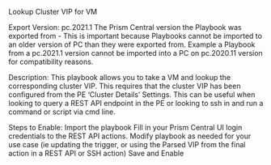 Lookup Cluster VIP for VM


Export Version: pc.2021.1
The Prism Central version the Playbook was exported from - This is important because Playbooks cannot be imported to an older version of PC than they were exported from. Example a Playbook from a pc.2021.1 version cannot be imported into a PC on pc.2020.11 version for compatibility reasons.

Description: This playbook allows you to take a VM and lookup the corresponding cluster VIP. This requires that the cluster VIP has been configured from the PE ‘Cluster Details’ Settings. This can be useful when looking to query a REST API endpoint in the PE or looking to ssh in and run a command or script via cmd line.

Steps to Enable:
Import the playbook
Fill in your Prism Central UI login credentials to the REST API actions.
Modify playbook as needed for your use case (ie updating the trigger, or using the Parsed VIP from the final action in a REST API or SSH action)
Save and Enable

